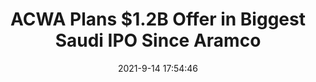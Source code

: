 ---
"title": "ACWA Plans $1.2B Offer in Biggest Saudi IPO Since Aramco"
"date": "2021-9-14 17:54:46"
"feed_name": "RIGZONE"
"feed_website": "http://www.rigzone.com/"
"feed_rss": "http://www.rigzone.com/news/rss/rigzone_latest.aspx"
"link": "https://www.rigzone.com/news/wire/acwa_plans_12b_offer_in_biggest_saudi_ipo_since_aramco-14-sep-2021-166432-article/?rss=true"
"file": "_posts/0b06cc6155019956c296b87159c4a10073871908.md"
"accident": "0"
"drilling": "0"
---